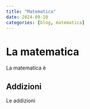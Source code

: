 ```yaml
---
title: "Matematica"
date: 2024-09-10
categories: [blog, matematica]
---
```


# La matematica

La matematica è

## Addizioni

Le addizioni

